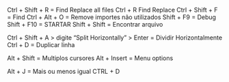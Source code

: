 Ctrl + Shift + R = Find Replace all files
Ctrl + R Find Replace
Ctrl + Shift + F = Find
Ctrl + Alt + O   = Remove importes não utilizados
Shift + F9 = Debug
Shift + F10 = STARTAR
Shift + Shift = Encontrar arquivo


Ctrl + Shift + A > digite “Split Horizontally” > Enter = Dividir Horizontalmente
Ctrl + D = Duplicar linha

Alt + Shift = Multiplos cursores
Alt + Insert = Menu options

Alt + J = Mais ou menos igual CTRL + D
